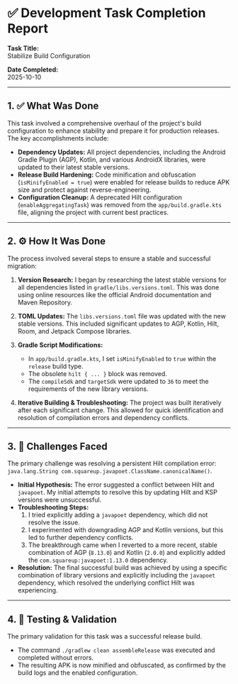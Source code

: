# ✅ Development Task Completion Report

**Task Title:**  
Stabilize Build Configuration

**Date Completed:**  
2025-10-10

---

## 1. ✅ What Was Done  

This task involved a comprehensive overhaul of the project's build configuration to enhance stability and prepare it for production releases. The key accomplishments include:

-   **Dependency Updates:** All project dependencies, including the Android Gradle Plugin (AGP), Kotlin, and various AndroidX libraries, were updated to their latest stable versions.
-   **Release Build Hardening:** Code minification and obfuscation (`isMinifyEnabled = true`) were enabled for release builds to reduce APK size and protect against reverse-engineering.
-   **Configuration Cleanup:** A deprecated Hilt configuration (`enableAggregatingTask`) was removed from the `app/build.gradle.kts` file, aligning the project with current best practices.

---

## 2. ⚙️ How It Was Done  

The process involved several steps to ensure a stable and successful migration:

1.  **Version Research:** I began by researching the latest stable versions for all dependencies listed in `gradle/libs.versions.toml`. This was done using online resources like the official Android documentation and Maven Repository.

2.  **TOML Updates:** The `libs.versions.toml` file was updated with the new stable versions. This included significant updates to AGP, Kotlin, Hilt, Room, and Jetpack Compose libraries.

3.  **Gradle Script Modifications:**
    *   In `app/build.gradle.kts`, I set `isMinifyEnabled` to `true` within the `release` build type.
    *   The obsolete `hilt { ... }` block was removed.
    *   The `compileSdk` and `targetSdk` were updated to `36` to meet the requirements of the new library versions.

4.  **Iterative Building & Troubleshooting:** The project was built iteratively after each significant change. This allowed for quick identification and resolution of compilation errors and dependency conflicts.

---

## 3. 🧩 Challenges Faced  

The primary challenge was resolving a persistent Hilt compilation error: `java.lang.String com.squareup.javapoet.ClassName.canonicalName()`.

-   **Initial Hypothesis:** The error suggested a conflict between Hilt and `javapoet`. My initial attempts to resolve this by updating Hilt and KSP versions were unsuccessful.
-   **Troubleshooting Steps:**
    1.  I tried explicitly adding a `javapoet` dependency, which did not resolve the issue.
    2.  I experimented with downgrading AGP and Kotlin versions, but this led to further dependency conflicts.
    3.  The breakthrough came when I reverted to a more recent, stable combination of AGP (`8.13.0`) and Kotlin (`2.0.0`) and explicitly added the `com.squareup:javapoet:1.13.0` dependency.
-   **Resolution:** The final successful build was achieved by using a specific combination of library versions and explicitly including the `javapoet` dependency, which resolved the underlying conflict Hilt was experiencing.

---

## 4. 🧪 Testing & Validation  

The primary validation for this task was a successful release build.

-   The command `./gradlew clean assembleRelease` was executed and completed without errors.
-   The resulting APK is now minified and obfuscated, as confirmed by the build logs and the enabled configuration.
